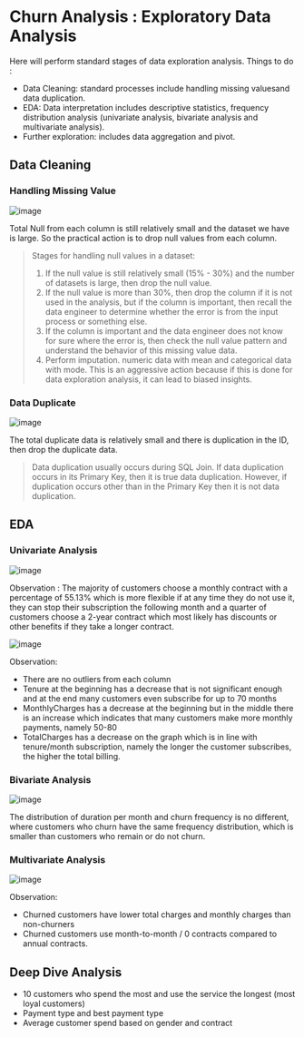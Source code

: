 # Churn Analysis : Exploratory Data Analysis

Here will perform standard stages of data exploration analysis. Things to do :
- Data Cleaning: standard processes include handling missing values ​​and data duplication.
- EDA: Data interpretation includes descriptive statistics, frequency distribution analysis (univariate analysis, bivariate analysis and multivariate analysis).
- Further exploration: includes data aggregation and pivot.

## Data Cleaning

### Handling Missing Value

![image](https://github.com/user-attachments/assets/e38d47a6-5e9c-41c0-a775-10b4d2759fe6)

Total Null from each column is still relatively small and the dataset we have is large. So the practical action is to drop null values ​​from each column.
> Stages for handling null values ​​in a dataset:
> 1. If the null value is still relatively small (15% - 30%) and the number of datasets is large, then drop the null value.
> 2. If the null value is more than 30%, then drop the column if it is not used in the analysis, but if the column is important, then recall the data engineer to determine whether the error is from the input process or something else.
> 3. If the column is important and the data engineer does not know for sure where the error is, then check the null value pattern and understand the behavior of this missing value data.
> 4. Perform imputation. numeric data with mean and categorical data with mode. This is an aggressive action because if this is done for data exploration analysis, it can lead to biased insights.

### Data Duplicate

![image](https://github.com/user-attachments/assets/8d5f2fe0-8cde-4313-a2ee-c8d6e9dcbf85)

The total duplicate data is relatively small and there is duplication in the ID, then drop the duplicate data. 

> Data duplication usually occurs during SQL Join. If data duplication occurs in its Primary Key, then it is true data duplication. However, if duplication occurs other than in the Primary Key then it is not data duplication.

## EDA

### Univariate Analysis

![image](https://github.com/user-attachments/assets/e4319dbb-edf6-4fc7-99d5-7538a5223f43)

Observation : The majority of customers choose a monthly contract with a percentage of 55.13% which is more flexible if at any time they do not use it, they can stop their subscription the following month and a quarter of customers choose a 2-year contract which most likely has discounts or other benefits if they take a longer contract.

![image](https://github.com/user-attachments/assets/4c988580-0e97-4d4f-a0e1-945eeed1447a)


Observation:
-   There are no outliers from each column
-   Tenure at the beginning has a decrease that is not significant enough and at the end many customers even subscribe for up to 70 months
-   MonthlyCharges has a decrease at the beginning but in the middle there is an increase which indicates that many customers make more monthly payments, namely 50-80
-   TotalCharges has a decrease on the graph which is in line with tenure/month subscription, namely the longer the customer subscribes, the higher the total billing.

### Bivariate Analysis

![image](https://github.com/user-attachments/assets/90fdfbb0-da0a-4e6f-9ae7-0250e4ecf4f4)


The distribution of duration per month and churn frequency is no different, where customers who churn have the same frequency distribution, which is smaller than customers who remain or do not churn.

### Multivariate Analysis

![image](https://github.com/user-attachments/assets/b2704692-3936-41a2-b193-d8b98a4f5bb5)


Observation:
-   Churned customers have lower total charges and monthly charges than non-churners
-   Churned customers use month-to-month / 0 contracts compared to annual contracts.

## Deep Dive Analysis
- 10 customers who spend the most and use the service the longest (most loyal customers)
- Payment type and best payment type
- Average customer spend based on gender and contract

